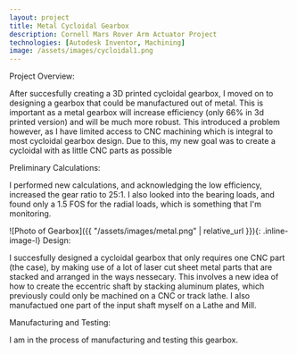 ```yaml
---
layout: project
title: Metal Cycloidal Gearbox
description: Cornell Mars Rover Arm Actuator Project
technologies: [Autodesk Inventor, Machining]
image: /assets/images/cycloidal1.png
---
```


Project Overview:

After succesfully creating a 3D printed cycloidal gearbox, I moved on to designing a gearbox that could be manufactured out of metal. This is important as a metal gearbox will increase efficiency (only 66% in 3d printed version) and will be much more robust. This introduced a problem however, as I have limited access to CNC machining which is integral to most cycloidal gearbox design. Due to this, my new goal was to create a cycloidal with as little CNC parts as possible

Preliminary Calculations:

I performed new calculations, and acknowledging the low efficiency, increased the gear ratio to 25:1. I also looked into the bearing loads, and found only a 1.5 FOS for the radial loads, which is something that I'm monitoring.

![Photo of Gearbox]({{ "/assets/images/metal.png" | relative_url }}){: .inline-image-l}
Design:

I succesfully designed a cycloidal gearbox that only requires one CNC part (the case), by making use of a lot of laser cut sheet metal parts that are stacked and arranged in the ways nessecary. This involves a new idea of how to create the eccentric shaft by stacking aluminum plates, which previously could only be machined on a CNC or track lathe. I also manufactued one part of the input shaft myself on a Lathe and Mill. 

Manufacturing and Testing:

I am in the process of manufacturing and testing this gearbox.

